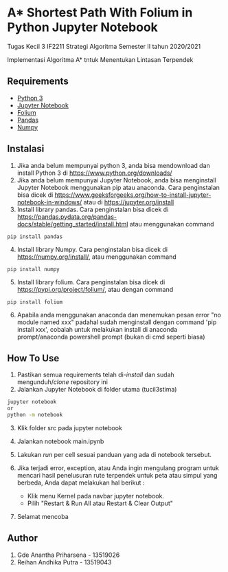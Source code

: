 # A* Shortest Path With Folium in Python Jupyter Notebook
Tugas Kecil 3 IF2211 Strategi Algoritma Semester II tahun 2020/2021

Implementasi Algoritma A* tntuk Menentukan Lintasan Terpendek

## Requirements
- [Python 3](https://www.python.org/downloads/)
- [Jupyter Notebook](https://jupyter.org/install)
- [Folium](https://pypi.org/project/folium/)
- [Pandas](https://pandas.pydata.org/pandas-docs/stable/getting_started/install.html) 
- [Numpy](https://numpy.org/install/)

## Instalasi 
1. Jika anda belum mempunyai python 3, anda bisa mendownload dan install Python 3  di https://www.python.org/downloads/
2. Jika anda belum mempunyai Jupyter Notebook, anda bisa menginstall Jupyter Notebook menggunakan pip atau anaconda. Cara penginstalan bisa dicek di https://www.geeksforgeeks.org/how-to-install-jupyter-notebook-in-windows/ atau di https://jupyter.org/install
3. Install library pandas. Cara penginstalan bisa dicek di https://pandas.pydata.org/pandas-docs/stable/getting_started/install.html atau menggunakan command
```
pip install pandas
```
4. Install library Numpy. Cara penginstalan bisa dicek di https://numpy.org/install/, atau menggunakan command
```
pip install numpy
```
5. Install library folium. Cara penginstalan bisa dicek di https://pypi.org/project/folium/, atau dengan command
```
pip install folium
```
6. Apabila anda menggunakan anaconda dan menemukan pesan error "no module named xxx" padahal sudah menginstall dengan command 'pip install xxx', cobalah untuk melakukan install di anaconda prompt/anaconda powershell prompt (bukan di cmd seperti biasa)

## How To Use
1. Pastikan semua requirements telah di-*install* dan sudah mengunduh/*clone* repository ini
2. Jalankan Jupyter Notebook di folder utama (tucil3stima)
```bash
jupyter notebook
or 
python -m notebook
```
3. Klik folder src pada jupyter notebook
4. Jalankan notebook main.ipynb
5. Lakukan *run* per cell sesuai panduan yang ada di notebook tersebut. 
6. Jika terjadi error, exception, atau Anda ingin mengulang program untuk mencari hasil penelusuran rute terpendek untuk peta atau simpul yang berbeda, Anda dapat melakukan hal berikut :
    
    - Klik menu Kernel pada navbar jupyter notebook.
    - Pilih "Restart & Run All atau Restart & Clear Output"   
7. Selamat mencoba 

## Author
1. Gde Anantha Priharsena - 13519026
2. Reihan Andhika Putra - 13519043
